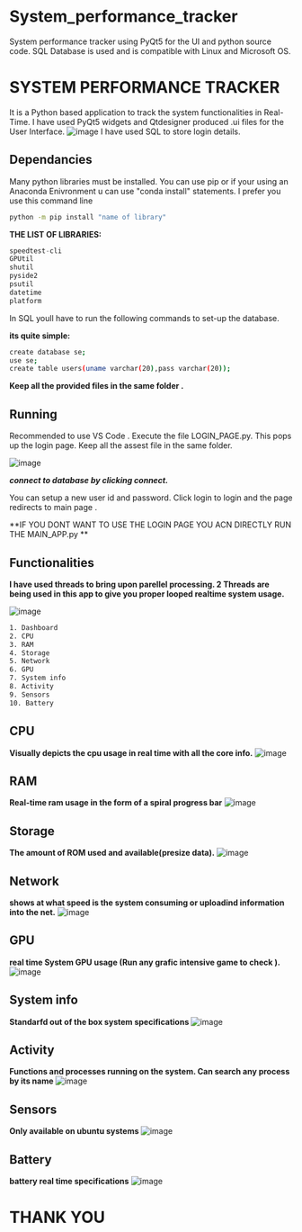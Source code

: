 # System_performance_tracker
System performance tracker using PyQt5 for the UI and python source code. SQL Database is used and is compatible with Linux and Microsoft OS.
# SYSTEM PERFORMANCE TRACKER
It is a Python based application to track the system functionalities in Real-Time.
I have used PyQt5 widgets and Qtdesigner produced .ui files for the User Interface. 
![image](https://user-images.githubusercontent.com/89335295/210090582-3357db62-4f5f-4c04-973d-bbf1d5ec0795.png)
I have used SQL to store login details.
## Dependancies
Many python libraries must be installed.
You can use pip or if your using an Anaconda Enivronment u can use "conda install" statements.
I prefer you use this command line 
```bash
python -m pip install "name of library"
```
**THE LIST OF LIBRARIES:**
```python
speedtest-cli
GPUtil
shutil
pyside2
psutil
datetime
platform
```
In SQL youll have to run the following commands to set-up the database.

**its quite simple:**
```bash
create database se;
use se;
create table users(uname varchar(20),pass varchar(20));
```

**Keep all the provided files in the same folder .**

## Running 
Recommended to use VS Code . Execute the file LOGIN_PAGE.py.
This pops up the login page. Keep all the assest file in the same folder.

![image](https://user-images.githubusercontent.com/89335295/210212347-55bd53c8-9335-490e-987f-5cefa4ff8a3c.png)


***connect to database by clicking connect.***

You can setup a new user id and password. Click login to login and the page redirects to main page .

**IF YOU DONT WANT TO USE THE LOGIN PAGE YOU ACN DIRECTLY RUN THE MAIN_APP.py **


## Functionalities 

**I have used threads to bring upon parellel processing. 2 Threads are being used in this app to give you proper looped realtime system usage.**

![image](https://user-images.githubusercontent.com/89335295/210212409-7dc61a06-ed2c-4af4-8a63-68328c68e4fb.png)

```bash
1. Dashboard
2. CPU
3. RAM
4. Storage
5. Network
6. GPU
7. System info
8. Activity
9. Sensors
10. Battery
```
## CPU
**Visually depicts the cpu usage in real time with all the core info.**
![image](https://user-images.githubusercontent.com/89335295/210216350-9d447e41-4e6e-4f3a-a8b7-733523a4bea5.png)

## RAM
**Real-time ram usage in the form of a spiral progress bar**
![image](https://user-images.githubusercontent.com/89335295/210216369-9d704e4d-0932-47e3-ad47-dfb1d582de79.png)

## Storage
**The amount of ROM used and available(presize data).**
![image](https://user-images.githubusercontent.com/89335295/210216388-ab9e4772-3a01-4f3d-a4ac-e1505f6300f4.png)

## Network
**shows at what speed is the system consuming or uploadind information into the net.**
![image](https://user-images.githubusercontent.com/89335295/210216409-5d06d30e-17f5-40d5-a20f-f4d936e15a90.png)

## GPU
**real time System  GPU usage (Run any grafic intensive game to check ).**
![image](https://user-images.githubusercontent.com/89335295/210216428-c23d50a9-711f-417e-a1e9-00f99f9c1ff5.png)

## System info
**Standarfd out of the box system specifications**
![image](https://user-images.githubusercontent.com/89335295/210218244-727a908e-c383-4f4e-b4c0-8ea91129159e.png)

## Activity
**Functions and processes running on the system. Can search any process by its name**
![image](https://user-images.githubusercontent.com/89335295/210218277-6f388f3d-1a5a-4d5c-be64-fc305c3f7f8b.png)


## Sensors
**Only available on ubuntu systems**
![image](https://user-images.githubusercontent.com/89335295/210218298-e955d602-513c-4b21-ac48-73e9b5a504f8.png)

## Battery
**battery real time specifications**
![image](https://user-images.githubusercontent.com/89335295/210218317-1e77c973-720d-4038-845f-a6066d6c5e7d.png)

# THANK YOU
